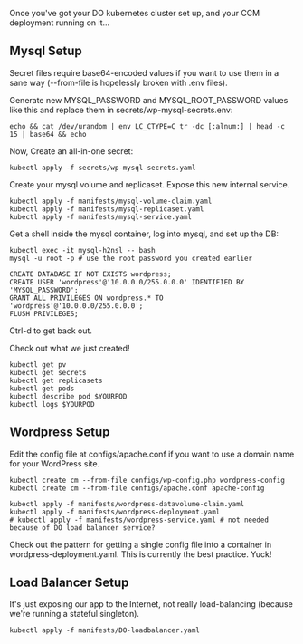 Once you've got your DO kubernetes cluster set up, and your CCM deployment running on it...    


## Mysql Setup

Secret files require base64-encoded values if you want to use them in a sane way (--from-file is hopelessly broken with .env files).

Generate new MYSQL_PASSWORD and MYSQL_ROOT_PASSWORD values like this and replace them in secrets/wp-mysql-secrets.env:

    echo && cat /dev/urandom | env LC_CTYPE=C tr -dc [:alnum:] | head -c 15 | base64 && echo


Now, Create an all-in-one secret:

    kubectl apply -f secrets/wp-mysql-secrets.yaml


Create your mysql volume and replicaset. Expose this new internal service.

    kubectl apply -f manifests/mysql-volume-claim.yaml
    kubectl apply -f manifests/mysql-replicaset.yaml
    kubectl apply -f manifests/mysql-service.yaml


Get a shell inside the mysql container, log into mysql, and set up the DB:

    kubectl exec -it mysql-h2nsl -- bash
    mysql -u root -p # use the root password you created earlier  

    CREATE DATABASE IF NOT EXISTS wordpress;
    CREATE USER 'wordpress'@'10.0.0.0/255.0.0.0' IDENTIFIED BY 'MYSQL_PASSWORD';
    GRANT ALL PRIVILEGES ON wordpress.* TO 'wordpress'@'10.0.0.0/255.0.0.0';
    FLUSH PRIVILEGES;

Ctrl-d to get back out.


Check out what we just created!

    kubectl get pv
    kubectl get secrets
    kubectl get replicasets
    kubectl get pods
    kubectl describe pod $YOURPOD
    kubectl logs $YOURPOD


## Wordpress Setup

Edit the config file at configs/apache.conf if you want to use a domain name for your WordPress site.

    kubectl create cm --from-file configs/wp-config.php wordpress-config
    kubectl create cm --from-file configs/apache.conf apache-config

    kubectl apply -f manifests/wordpress-datavolume-claim.yaml
    kubectl apply -f manifests/wordpress-deployment.yaml
    # kubectl apply -f manifests/wordpress-service.yaml # not needed because of DO load balancer service?

Check out the pattern for getting a single config file into a container in wordpress-deployment.yaml. This is currently the best practice. Yuck!



## Load Balancer Setup
It's just exposing our app to the Internet, not really load-balancing (because we're running a stateful singleton).

    kubectl apply -f manifests/DO-loadbalancer.yaml
